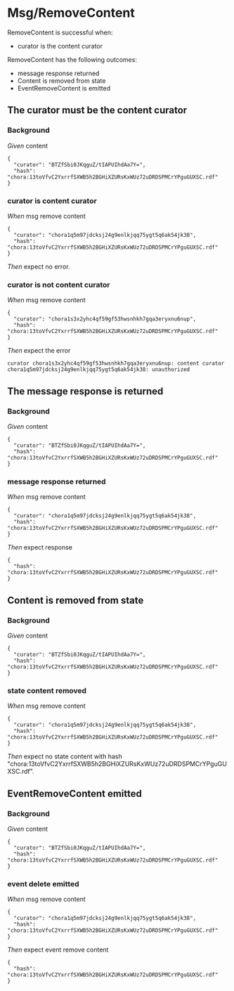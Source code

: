 # Msg/RemoveContent

RemoveContent is successful when:
  - curator is the content curator

  RemoveContent has the following outcomes:
  - message response returned
  - Content is removed from state
  - EventRemoveContent is emitted

## The curator must be the content curator

### Background

_Given_ content

```
{
  "curator": "BTZfSbi0JKqguZ/tIAPUIhdAa7Y=",
  "hash": "chora:13toVfvC2YxrrfSXWB5h2BGHiXZURsKxWUz72uDRDSPMCrYPguGUXSC.rdf"
}
```

### curator is content curator

_When_ msg remove content

```
{
  "curator": "chora1q5m97jdcksj24g9enlkjqq75ygt5q6ak54jk38",
  "hash": "chora:13toVfvC2YxrrfSXWB5h2BGHiXZURsKxWUz72uDRDSPMCrYPguGUXSC.rdf"
}
```

_Then_ expect no error.

### curator is not content curator

_When_ msg remove content

```
{
  "curator": "chora1s3x2yhc4qf59gf53hwsnhkh7gqa3eryxnu6nup",
  "hash": "chora:13toVfvC2YxrrfSXWB5h2BGHiXZURsKxWUz72uDRDSPMCrYPguGUXSC.rdf"
}
```

_Then_ expect the error

```
curator chora1s3x2yhc4qf59gf53hwsnhkh7gqa3eryxnu6nup: content curator chora1q5m97jdcksj24g9enlkjqq75ygt5q6ak54jk38: unauthorized
```

## The message response is returned

### Background

_Given_ content

```
{
  "curator": "BTZfSbi0JKqguZ/tIAPUIhdAa7Y=",
  "hash": "chora:13toVfvC2YxrrfSXWB5h2BGHiXZURsKxWUz72uDRDSPMCrYPguGUXSC.rdf"
}
```

### message response returned

_When_ msg remove content

```
{
  "curator": "chora1q5m97jdcksj24g9enlkjqq75ygt5q6ak54jk38",
  "hash": "chora:13toVfvC2YxrrfSXWB5h2BGHiXZURsKxWUz72uDRDSPMCrYPguGUXSC.rdf"
}
```

_Then_ expect response

```
{
  "hash": "chora:13toVfvC2YxrrfSXWB5h2BGHiXZURsKxWUz72uDRDSPMCrYPguGUXSC.rdf"
}
```

## Content is removed from state

### Background

_Given_ content

```
{
  "curator": "BTZfSbi0JKqguZ/tIAPUIhdAa7Y=",
  "hash": "chora:13toVfvC2YxrrfSXWB5h2BGHiXZURsKxWUz72uDRDSPMCrYPguGUXSC.rdf"
}
```

### state content removed

_When_ msg remove content

```
{
  "curator": "chora1q5m97jdcksj24g9enlkjqq75ygt5q6ak54jk38",
  "hash": "chora:13toVfvC2YxrrfSXWB5h2BGHiXZURsKxWUz72uDRDSPMCrYPguGUXSC.rdf"
}
```

_Then_ expect no state content with hash "chora:13toVfvC2YxrrfSXWB5h2BGHiXZURsKxWUz72uDRDSPMCrYPguGUXSC.rdf".

## EventRemoveContent emitted

### Background

_Given_ content

```
{
  "curator": "BTZfSbi0JKqguZ/tIAPUIhdAa7Y=",
  "hash": "chora:13toVfvC2YxrrfSXWB5h2BGHiXZURsKxWUz72uDRDSPMCrYPguGUXSC.rdf"
}
```

### event delete emitted

_When_ msg remove content

```
{
  "curator": "chora1q5m97jdcksj24g9enlkjqq75ygt5q6ak54jk38",
  "hash": "chora:13toVfvC2YxrrfSXWB5h2BGHiXZURsKxWUz72uDRDSPMCrYPguGUXSC.rdf"
}
```

_Then_ expect event remove content

```
{
  "hash": "chora:13toVfvC2YxrrfSXWB5h2BGHiXZURsKxWUz72uDRDSPMCrYPguGUXSC.rdf"
}
```
